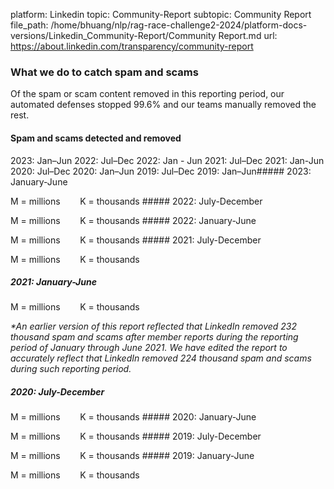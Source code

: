 platform: Linkedin
topic: Community-Report
subtopic: Community Report
file_path: /home/bhuang/nlp/rag-race-challenge2-2024/platform-docs-versions/Linkedin_Community-Report/Community Report.md
url: https://about.linkedin.com/transparency/community-report


### What we do to catch spam and scams

  
Of the spam or scam content removed in this reporting period, our automated defenses stopped 99.6% and our teams manually removed the rest.  

#### Spam and scams detected and removed

2023: Jan–Jun 2022: Jul–Dec 2022: Jan - Jun 2021: Jul–Dec 2021: Jan-Jun 2020: Jul–Dec 2020: Jan–Jun 2019: Jul–Dec 2019: Jan–Jun##### 2023: January-June

M = millions        K = thousands ##### 2022: July-December

M = millions        K = thousands ##### 2022: January-June

M = millions        K = thousands ##### 2021: July-December

M = millions        K = thousands 

##### 2021: January-June

M = millions        K = thousands

_\*An earlier version of this report reflected that LinkedIn removed 232 thousand spam and scams after member reports during the reporting period of January through June 2021. We have edited the report to accurately reflect that LinkedIn removed 224 thousand spam and scams during such reporting period._

##### 2020: July-December

M = millions        K = thousands ##### 2020: January-June

M = millions        K = thousands ##### 2019: July-December

M = millions        K = thousands ##### 2019: January-June

M = millions        K = thousands